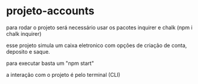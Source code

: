 # projeto-accounts

para rodar o projeto será necessário usar os pacotes inquirer e chalk (npm i chalk inquirer)

esse projeto simula um caixa eletronico com opçôes de criação de conta, deposito e saque.

para executar basta um "npm start"

a interação com o projeto é pelo terminal (CLI)
